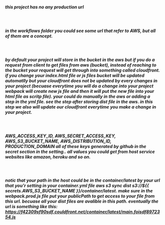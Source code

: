 ##### this project has no any production url

<br>

##### in the workflows folder you could see some url that refer to AWS, but all of them are a concept.

<br>

##### by default your project will store in the bucket in the aws but if you do a request from client to get files from aws (bucket), instead of reaching to the bucket your request will get through into something called cloudfront. if you change your index.html file or js files bucket will be updated automatlly but your cloudfront does not be updated by every changes in your project (becuase everytime you will do a change into your project webpack will create new js file and then it will put the new file into your html file as scritp file). your could do manually in the aws or adding a step in the yml file. see the step after storing dist file in the aws. in this step we also will update our cloudfront everytime you make a change in your project.

<br>

##### **AWS_ACCESS_KEY_ID**, **AWS_SECRET_ACCESS_KEY**, **AWS_S3_BUCKET_NAME**, **AWS_DISTRIBUTION_ID**, **PRODUCTION_DOMAIN** all of these keys generated by github in the secret section in the setting.. all values you could get from host service websites like amazon, heroku and so on.

<br>

##### notic that your path in the host could be in the container/latest by your url that you'r setting in your container.yml file **aws s3 sync dist s3://${{ secrets.AWS_S3_BUCKET_NAME }}/container/latest**. make sure in the webpack.prod.js file put your publicPath to get access to your file from this url. becuase all your dist files are avalible in this path. eventually the url is something like this: **https://f42309sf90sdf.couldfront.net/container/latest/main.foisdf8972354.js**

<br>
